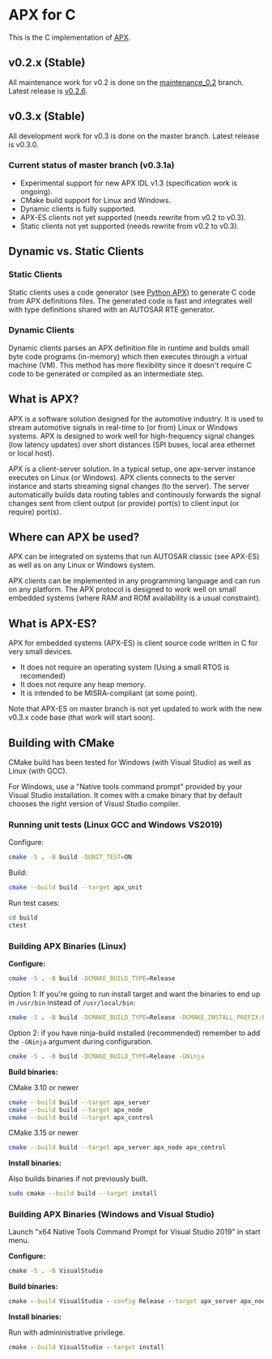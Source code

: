 # APX for C

This is the C implementation of [APX](https://github.com/cogu/apx-doc).

## v0.2.x (Stable)

All maintenance work for v0.2 is done on the [maintenance_0.2](https://github.com/cogu/c-apx/tree/maintenance_0.2) branch.
Latest release is [v0.2.6](https://github.com/cogu/c-apx/releases/tag/v0.2.6).

## v0.3.x (Stable)

All development work for v0.3 is done on the master branch. Latest release is v0.3.0.

### Current status of master branch (v0.3.1a)

- Experimental support for new APX IDL v1.3 (specification work is ongoing).
- CMake build support for Linux and Windows.
- Dynamic clients is fully supported.
- APX-ES clients not yet supported (needs rewrite from v0.2 to v0.3).
- Static clients not yet supported (needs rewrite from v0.2 to v0.3).

## Dynamic vs. Static Clients

### Static Clients

Static clients uses a code generator (see [Python APX](https://github.com/cogu/py-apx)) to generate C code from APX definitions files.
The generated code is fast and integrates well with type definitions shared with an AUTOSAR RTE generator.

### Dynamic Clients

Dynamic clients parses an APX definition file in runtime and builds small byte code programs (in-memory) which then executes through a virtual machine (VM). This method has more flexibility since it doesn't require C code to be generated or compiled as an intermediate step.

## What is APX?

APX is a software solution designed for the automotive industry. It is used to stream automotive signals in real-time
to (or from) Linux or Windows systems. APX is designed to work well for high-frequency signal changes (low latency updates) over short distances (SPI buses, local area ethernet or local host).

APX is a client-server solution. In a typical setup, one apx-server instance executes on Linux (or Windows).
APX clients connects to the server instance and starts streaming signal changes (to the server).
The server automatically builds data routing tables and continously forwards the signal changes
sent from client output (or provide) port(s) to client input (or require) port(s).

## Where can APX be used?

APX can be integrated on systems that run AUTOSAR classic (see APX-ES) as well as on any Linux or Windows system.

APX clients can be implemented in any programming language and can run on any platform. The APX protocol is designed to work well on small embedded systems (where RAM and ROM availability is a usual constraint).

## What is APX-ES?

APX for embedded systems (APX-ES) is client source code written in C for very small devices.

- It does not require an operating system (Using a small RTOS is recomended)
- It does not require any heap memory.
- It is intended to be MISRA-compliant (at some point).

Note that APX-ES on master branch is not yet updated to work with the new v0.3.x code base (that work will start soon).

## Building with CMake

CMake build has been tested for Windows (with Visual Studio) as well as Linux (with GCC).

For Windows, use a "Native tools command prompt" provided by your Visual Studio installation. It comes with a cmake binary that
by default chooses the right version of Visusl Studio compiler.

### Running unit tests (Linux GCC and Windows VS2019)

Configure:

```sh
cmake -S . -B build -DUNIT_TEST=ON
```

Build:

```sh
cmake --build build --target apx_unit
```

Run test cases:

```cmd
cd build
ctest
```

### Building APX Binaries (Linux)

**Configure:**

```sh
cmake -S . -B build -DCMAKE_BUILD_TYPE=Release
```

Option 1: If you're going to run install target and want the binaries to end up in `/usr/bin` instead of `/usr/local/bin`:

```sh
cmake -S . -B build -DCMAKE_BUILD_TYPE=Release -DCMAKE_INSTALL_PREFIX:PATH=/usr
```

Option 2: if you have ninja-build installed (recommended) remember to add the `-GNinja` argument during configuration.

```sh
cmake -S . -B build -DCMAKE_BUILD_TYPE=Release -GNinja
```

**Build binaries:**

CMake 3.10 or newer

```sh
cmake --build build --target apx_server
cmake --build build --target apx_node
cmake --build build --target apx_control
```

CMake 3.15 or newer

```sh
cmake --build build --target apx_server apx_node apx_control
```

**Install binaries:**

Also builds binaries if not previously built.

```sh
sudo cmake --build build --target install
```

### Building APX Binaries (Windows and Visual Studio)

Launch "x64 Native Tools Command Prompt for Visual Studio 2019" in start menu.

**Configure:**

```cmd
cmake -S . -B VisualStudio
```

**Build binaries:**

```cmd
cmake --build VisualStudio --config Release --target apx_server apx_node apx_control
```

**Install binaries:**

Run with admininistrative privilege.

```cmd
cmake --build VisualStudio --target install
```
